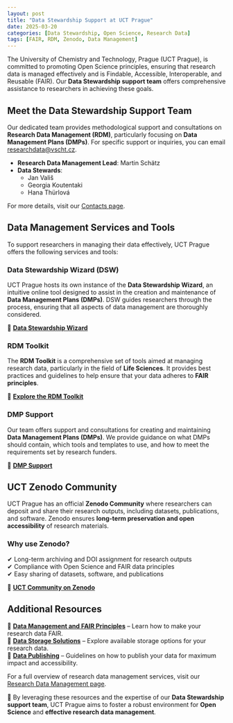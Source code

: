 ```yaml
---
layout: post
title: "Data Stewardship Support at UCT Prague"
date: 2025-03-20
categories: [Data Stewardship, Open Science, Research Data]
tags: [FAIR, RDM, Zenodo, Data Management]
---
```


The University of Chemistry and Technology, Prague (UCT Prague), is committed to promoting Open Science principles, ensuring that research data is managed effectively and is Findable, Accessible, Interoperable, and Reusable (FAIR). Our **Data Stewardship support team** offers comprehensive assistance to researchers in achieving these goals.

## Meet the Data Stewardship Support Team

Our dedicated team provides methodological support and consultations on **Research Data Management (RDM)**, particularly focusing on **Data Management Plans (DMPs)**. For specific support or inquiries, you can email [researchdata@vscht.cz](mailto:researchdata@vscht.cz).

- **Research Data Management Lead**: Martin Schätz  
- **Data Stewards**:  
  - Jan Vališ  
  - Georgia Koutentaki  
  - Hana Thürlová  

For more details, visit our [Contacts page](https://open.vscht.cz/contact?jazyk=en&lang=en).

## Data Management Services and Tools

To support researchers in managing their data effectively, UCT Prague offers the following services and tools:

### Data Stewardship Wizard (DSW)

UCT Prague hosts its own instance of the **Data Stewardship Wizard**, an intuitive online tool designed to assist in the creation and maintenance of **Data Management Plans (DMPs)**. DSW guides researchers through the process, ensuring that all aspects of data management are thoroughly considered.

🔗 **[Data Stewardship Wizard](https://vscht.ds-wizard.org/)**  

### RDM Toolkit

The **RDM Toolkit** is a comprehensive set of tools aimed at managing research data, particularly in the field of **Life Sciences**. It provides best practices and guidelines to help ensure that your data adheres to **FAIR principles**.

🔗 **[Explore the RDM Toolkit](https://open.vscht.cz/vyzkumna-data/nastroje?jazyk=en)**  

### DMP Support

Our team offers support and consultations for creating and maintaining **Data Management Plans (DMPs)**. We provide guidance on what DMPs should contain, which tools and templates to use, and how to meet the requirements set by research funders.

🔗 **[DMP Support](https://open.vscht.cz/vyzkumna-data/podpora-dmp?jazyk=en)**  

## UCT Zenodo Community

UCT Prague has an official **Zenodo Community** where researchers can deposit and share their research outputs, including datasets, publications, and software. Zenodo ensures **long-term preservation and open accessibility** of research materials.

### Why use Zenodo?
✔ Long-term archiving and DOI assignment for research outputs  
✔ Compliance with Open Science and FAIR data principles  
✔ Easy sharing of datasets, software, and publications  

🔗 **[UCT Community on Zenodo](https://zenodo.org/communities/uct-prague/)**  

## Additional Resources

📌 **[Data Management and FAIR Principles](https://open.vscht.cz/vyzkumna-data/sprava-dat-a-fair-principy?jazyk=en)** – Learn how to make your research data FAIR.  
📌 **[Data Storage Solutions](https://open.vscht.cz/vyzkumna-data?jazyk=en)** – Explore available storage options for your research data.  
📌 **[Data Publishing](https://open.vscht.cz/vyzkumna-data?jazyk=en)** – Guidelines on how to publish your data for maximum impact and accessibility.  

For a full overview of research data management services, visit our [Research Data Management page](https://open.vscht.cz/vyzkumna-data?jazyk=en).

🚀 By leveraging these resources and the expertise of our **Data Stewardship support team**, UCT Prague aims to foster a robust environment for **Open Science** and **effective research data management**.
